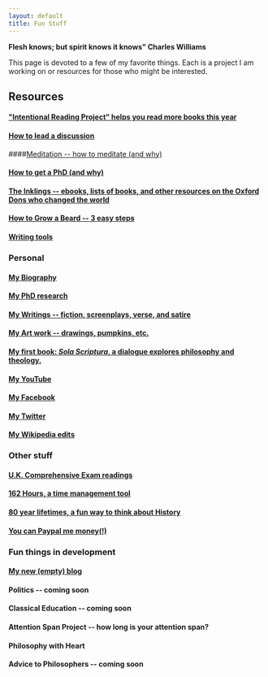 ```yaml
---
layout: default
title: Fun Stuff
---
```


**Flesh knows; but spirit knows it knows" Charles Williams**


This page is devoted to a few of my favorite things. Each is a project I am working on or resources for those who might be interested.

## Resources ##

#### ["Intentional Reading Project" helps you read more books this year](http://www.readingintentionally.com)

#### [How to lead a discussion](http://www.wikihow.com/Lead-a-Discussion) ####

####[Meditation -- how to meditate (and why)](/fun/meditation)

#### [How to get a PhD (and why)](/fun/phd-how-to) 

#### [The Inklings -- ebooks, lists of books, and other resources on the Oxford Dons who changed the world](/fun/inklings)

#### [How to Grow a Beard -- 3 easy steps](/fun/beard) ####

#### [Writing tools](/fun/writing-tools)


### Personal ###

#### [My Biography](/fun/bio)

#### [My PhD research](/fun/phd)

#### [My Writings -- fiction, screenplays, verse, and satire](/fun/writings)

#### [My Art work -- drawings, pumpkins, etc.](http://www.keithbuhler.com/art)

#### [My first book: *Sola Scriptura*, a dialogue explores philosophy and theology.](http://www.amazon.com/Sola-Scriptura-Dialogue-Keith-Buhler-ebook/dp/B009N27L12/ref=sr_1_9?ie=UTF8&qid=1401301911&sr=8-9&keywords=sola+scriptura)

#### [My YouTube](https://www.youtube.com/channel/UCDxfeT2v6-kFM12T7zD-K9Q)

#### [My Facebook](http://www.facebook.com/kedbuhler/)

#### [My Twitter](https://twitter.com/Keith_Buhler) 

#### [My Wikipedia edits](http://en.wikipedia.org/wiki/User:CircularReason)


### Other stuff ###

#### [U.K. Comprehensive Exam readings](/fun/comps)

#### [162 Hours, a time management tool](http://keithbuhler.com/goals/)
 
#### [80 year lifetimes, a fun way to think about History](https://docs.google.com/spreadsheets/d/1ZitnTtYNZLmUsKcQ0vu_cdzm_Plj5nupiyDrJEn4VV0/edit#gid=0) ####

#### [You can Paypal me money(!)](https://www.paypal.me/keithbuhler) ####

### Fun things in development ###

#### [My new (empty) blog](http://circularreason.github.io./blog)

#### Politics -- coming soon ####

#### Classical Education -- coming soon ####

#### Attention Span Project -- how long is your attention span?

#### Philosophy with Heart ####

#### Advice to Philosophers -- coming soon ####
